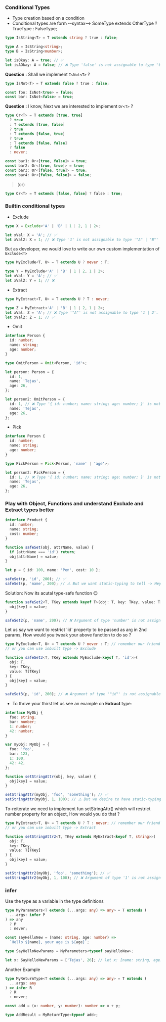 ### Conditional Types

- Type creation based on a condition
- Conditional types are form --syntax--> SomeType extends OtherType ? TrueType : FalseType;

```ts
type IsString<T> = T extends string ? true : false;

type A = IsString<string>;
type B = IsString<number>;

let isOkay: A = true; // ✅
let isAOkay: A = false; // ❌ Type 'false' is not assignable to type 'true'
```

**Question** : Shall we implement `IsNot<T>` ?

```ts
type IsNot<T> = T extends false ? true : false;

const foo: IsNot<true> = false;
const bar: IsNot<false> = true;
```

**Question** : I know, Next we are interested to implement `Or<T>` ?

```ts
type Or<T> = T extends [true, true]
  ? true
  : T extends [true, false]
  ? true
  : T extends [false, true]
  ? true
  : T extends [false, false]
  ? false
  : never;

const bar1: Or<[true, false]> = true;
const bar2: Or<[true, true]> = true;
const bar3: Or<[false, true]> = true;
const bar4: Or<[false, false]> = false;
```

> (or)

```ts
type Or<T> = T extends [false, false] ? false : true;
```

### Builtin conditional types

- Exclude

```ts
type X = Exclude<'A' | 'B' | 1 | 2, 1 | 2>;

let xVal: X = 'A'; // ✅
let xVal2: X = 1; // ❌ Type '1' is not assignable to type '"A" | "B"'
```

But as developer, we would love to write our own custom implementation of `Exclude<T>`

```ts
type MyExclude<T, U> = T extends U ? never : T;

type Y = MyExclude<'A' | 'B' | 1 | 2, 1 | 2>;
let xVal: Y = 'A'; // ✅
let xVal2: Y = 1; // ❌
```

- Extract

```ts
type MyExtract<T, U> = T extends U ? T : never;

type Z = MyExtract<'A' | 'B' | 1 | 2, 1 | 2>;
let xVal: Z = 'A'; // ❌ Type '"A"' is not assignable to type '1 | 2'.
let xVal2: Z = 1; // ✅
```

- Omit

```ts
interface Person {
  id: number;
  name: string;
  age: number;
}

type OmitPerson = Omit<Person, 'id'>;

let person: Person = {
  id: 1,
  name: 'Tejas',
  age: 26,
};

let person2: OmitPerson = {
  id: 1, // ❌ Type '{ id: number; name: string; age: number; }' is not assignable to type 'Pick<Person, "name" | "age">'.
  name: 'Tejas',
  age: 26,
};
```

- Pick

```ts
interface Person {
  id: number;
  name: string;
  age: number;
}

type PickPerson = Pick<Person, 'name' | 'age'>;

let person2: PickPerson = {
  id: 1, // ❌ Type '{ id: number; name: string; age: number; }' is not assignable to type 'Pick<Person, "name" | "age">'.
  name: 'Tejas',
  age: 26,
};
```

### Play with Object, Functions and understand Exclude and Extract types better

```ts
interface Product {
  id: number;
  name: string;
  cost: number;
}

function safeSet(obj, attrName, value) {
  if (attrName === 'id') return;
  obj[attrName] = value;
}

let p = { id: 100, name: 'Pen', cost: 10 };

safeSet(p, 'id', 200); // ✅
safeSet(p, 'name', 200); // ⚠️ But we want static-typing to tell -> Hey you cannot pass 3rd arg as number
```

Solution: Now its acutal type-safe function 😉

```ts
function safeSet2<T, TKey extends keyof T>(obj: T, key: TKey, value: T[TKey]) {
  obj[key] = value;
}

safeSet2(p, 'name', 200); // ❌ Argument of type 'number' is not assignable to parameter of type 'string'.
```

Let us say we want to restrict 'id' property to be passed as arg in 2nd params, How would you tweak your above function to do so ?

```ts
type MyExclude<T, U> = T extends U ? never : T; // remember our friend -> MyExclude type which we implemented
// or you can use inbuilt type -> Exclude

function safeSet3<T, TKey extends MyExclude<keyof T, 'id'>>(
  obj: T,
  key: TKey,
  value: T[TKey]
) {
  obj[key] = value;
}

safeSet3(p, 'id', 200); // ❌ Argument of type '"id"' is not assignable to parameter of type '"name" | "cost"'.
```

- To thrive your thirst let us see an example on **Extract** type:

```ts
interface MyObj {
  foo: string;
  bar: number;
  1: number;
  42: number;
}

var myObj: MyObj = {
  foo: 'foo',
  bar: 123,
  1: 100,
  42: 42,
};

function setStringAttr(obj, key, value) {
  obj[key] = value;
}

setStringAttr(myObj, 'foo', 'something'); // ✅
setStringAttr(myObj, 1, 100); // ⚠️ But we desire to have static-typing to tell -> Hey you cannot pass 2nd arg as number
```

To-reiterate we need to implement fun setStringAttr() which will restrict number property for an object, How would you do that ?

```ts
type MyExtract<T, U> = T extends U ? T : never; // remember our friend -> MyExtract type which we implemented
// or you can use inbuilt type -> Extract

function setStringAttr2<T, TKey extends MyExtract<keyof T, string>>(
  obj: T,
  key: TKey,
  value: T[TKey]
) {
  obj[key] = value;
}

setStringAttr2(myObj, 'foo', 'something'); // ✅
setStringAttr2(myObj, 1, 100); // ❌ Argument of type '1' is not assignable to parameter of type '"foo" | "bar"'.
```

### infer

Use the type as a variable in the type definitions

```ts
type MyParameters<T extends (...args: any) => any> = T extends (
  ...args: infer P
) => any
  ? P
  : never;

const sayHelloNew = (name: string, age: number) =>
  `Hello ${name}, your age is ${age}`;

type SayHelloNewParams = MyParameters<typeof sayHelloNew>;

let x: SayHelloNewParams = ['Tejas', 26]; // let x: [name: string, age: number]
```

Another Example

```ts
type MyReturnType<T extends (...args: any) => any> = T extends (
  ...args: any
) => infer R
  ? R
  : never;

const add = (x: number, y: number): number => x + y;

type AddResult = MyReturnType<typeof add>;
```
